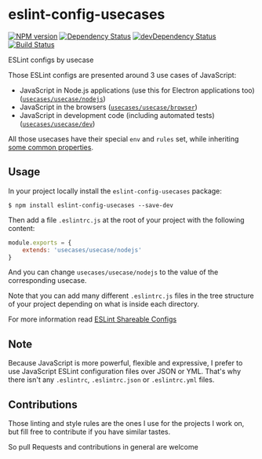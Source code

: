 eslint-config-usecases
======================

[![NPM version](http://img.shields.io/npm/v/eslint-config-usecases.svg)](https://www.npmjs.org/package/eslint-config-usecases)
[![Dependency Status](https://david-dm.org/madarche/eslint-config-usecases.svg)](https://david-dm.org/madarche/eslint-config-usecases)
[![devDependency Status](https://david-dm.org/madarche/eslint-config-usecases/dev-status.svg)](https://david-dm.org/madarche/eslint-config-usecases#info=devDependencies)
[![Build Status](https://travis-ci.org/madarche/eslint-config-usecases.svg?branch=master)](https://travis-ci.org/madarche/eslint-config-usecases)

ESLint configs by usecase

Those ESLint configs are presented around 3 use cases of JavaScript:

* JavaScript in Node.js applications (use this for Electron applications too)
  ([`usecases/usecase/nodejs`](./usecase/nodejs.js))
* JavaScript in the browsers
  ([`usecases/usecase/browser`](./usecase/browser.js))
* JavaScript in development code (including automated tests)
  ([`usecases/usecase/dev`](./usecase/dev.js))

All those usecases have their special `env` and `rules` set, while inheriting
[some common properties](./usecase/lib/common.js).


Usage
-----

In your project locally install the `eslint-config-usecases` package:

    $ npm install eslint-config-usecases --save-dev

Then add a file `.eslintrc.js` at the root of your project with the following content:

```javascript
module.exports = {
    extends: 'usecases/usecase/nodejs'
}
```

And you can change `usecases/usecase/nodejs` to the value of the corresponding
usecase.


Note that you can add many different `.eslintrc.js` files in the tree structure
of your project depending on  what is inside each directory.

For more information read [ESLint Shareable Configs](http://eslint.org/docs/developer-guide/shareable-configs)


Note
----

Because JavaScript is more powerful, flexible and expressive, I prefer to use
JavaScript ESLint configuration files over JSON or YML. That's why there isn't
any `.eslintrc`, `.eslintrc.json` or `.eslintrc.yml` files.


Contributions
-------------

Those linting and style rules are the ones I use for the projects I work on, but
fill free to contribute if you have similar tastes.

So pull Requests and contributions in general are welcome
